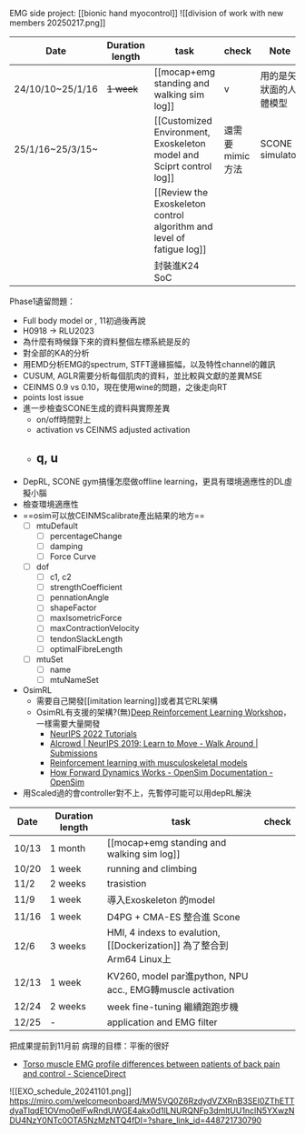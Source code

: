 EMG side project: [[bionic hand myocontrol]]
![[division of work with new members 20250217.png]]

| Date             | Duration length | task                                                                  | check      | Note            | developer   |
| ---------------- | --------------- | --------------------------------------------------------------------- | ---------- | --------------- | ----------- |
| 24/10/10~25/1/16 | ~~1 week~~      | [[mocap+emg standing and walking sim log]]                            | v          | 用的是矢狀面的人體模型     | eddie, sean |
| 25/1/16~25/3/15~ |                 | [[Customized Environment, Exoskeleton model and Sciprt control log]]  | 還需要mimic方法 | SCONE simulator | eddie, sean |
|                  |                 | [[Review the Exoskeleton control algorithm and level of fatigue log]] |            |                 |             |
|                  |                 | 封裝進K24 SoC                                                            |            |                 |             |

Phase1遺留問題：
- Full body model or , 11初過後再說
- H0918 -> RLU2023
- 為什麼有時候錄下來的資料整個左標系統是反的
- 對全部的KA的分析
- 用EMD分析EMG的spectrum, STFT邊緣振幅，以及特性channel的雜訊
- CUSUM, AGLR需要分析每個肌肉的資料，並比較與文獻的差異MSE
- CEINMS 0.9 vs 0.10，現在使用wine的問題，之後走向RT
- points lost issue
- 進一步檢查SCONE生成的資料與實際差異
	- on/off時間對上
	- activation vs CEINMS adjusted activation
	- q, u
		- 
-  DepRL, SCONE gym搞懂怎麼做offline learning，更具有環境適應性的DL虛擬小腦
- 檢查環境適應性
- ==osim可以放CEINMScalibrate產出結果的地方==
	- [ ] mtuDefault
		- [ ] percentageChange
		- [ ] damping
		- [ ] Force Curve
	- [ ] dof
		- [ ] c1, c2
		- [ ] strengthCoefficient
		- [ ] pennationAngle
		- [ ] shapeFactor
		- [ ] maxIsometricForce
		- [ ] maxContractionVelocity
		- [ ] tendonSlackLength
		- [ ] optimalFibreLength
	- [ ] mtuSet
		- [ ] name
		- [ ] mtuNameSet
- OsimRL
	- 需要自己開發[[imitation learning]]或者其它RL架構
	- OsimRL有支援的架構?(無)[Deep Reinforcement Learning Workshop](https://neurips.cc/virtual/2022/workshop/49989)，一樣需要大量開發
		- [NeurIPS 2022 Tutorials](https://neurips.cc/virtual/2022/events/tutorial)
		- [AIcrowd | NeurIPS 2019: Learn to Move - Walk Around | Submissions](https://www.aicrowd.com/challenges/neurips-2019-learn-to-move-walk-around/submissions?page=1&q%5Bs%5D=score_display+asc)
		- [Reinforcement learning with musculoskeletal models](https://osim-rl.kidzinski.com/docs/models/interface/)
		- [How Forward Dynamics Works - OpenSim Documentation - OpenSim](https://opensimconfluence.atlassian.net/wiki/spaces/OpenSim/pages/53089643/How+Forward+Dynamics+Works)
- 用Scaled過的會controller對不上，先暫停可能可以用depRL解決

| Date  | Duration length | task                                                            | check |
| ----- | --------------- | --------------------------------------------------------------- | ----- |
| 10/13 | 1 month         | [[mocap+emg standing and walking sim log]]                      |       |
| 10/20 | 1 week          | running and climbing                                            |       |
| 11/2  | 2 weeks         | trasistion                                                      |       |
| 11/9  | 1 week          | 導入Exoskeleton 的model                                            |       |
| 11/16 | 1 week          | D4PG + CMA-ES 整合進 Scone                                         |       |
| 12/6  | 3 weeks         | HMI, 4 indexs to evalution, [[Dockerization]] 為了整合到Arm64 Linux上 |       |
| 12/13 | 1 week          | KV260, model par進python, NPU acc., EMG轉muscle activation        |       |
| 12/24 | 2 weeks         | week fine-tuning 繼續跑跑步機                                         |       |
| 12/25 | -               | application and EMG filter                                      |       |

把成果提前到11月前
病理的目標：平衡的很好
- [Torso muscle EMG profile differences between patients of back pain and control - ScienceDirect](https://www.sciencedirect.com/science/article/pii/S0268003309002526?ref=pdf_download&fr=RR-2&rr=8f3e2c5f2e418454)

![[EXO_schedule_20241101.png]]
https://miro.com/welcomeonboard/MW5VQ0Z6RzdydVZXRnB3SEI0ZThETTdyaTlqdE1OVmo0elFwRndUWGE4akx0d1lLNURQNFp3dmltUU1nclN5YXwzNDU4NzY0NTc0OTA5NzMzNTQ4fDI=?share_link_id=448721730790
